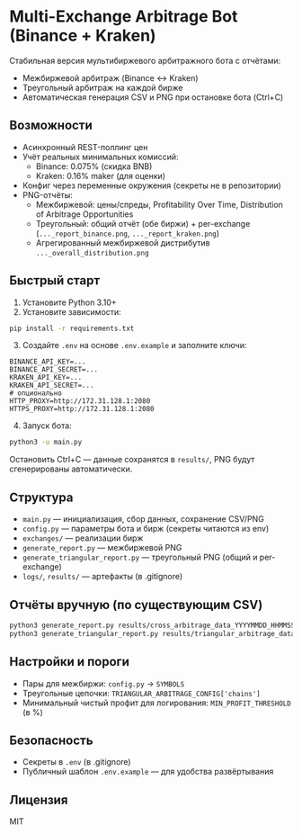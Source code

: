 # Multi-Exchange Arbitrage Bot (Binance + Kraken)

Стабильная версия мультибиржевого арбитражного бота c отчётами:
- Межбиржевой арбитраж (Binance ↔ Kraken)
- Треугольный арбитраж на каждой бирже
- Автоматическая генерация CSV и PNG при остановке бота (Ctrl+C)

## Возможности
- Асинхронный REST-поллинг цен
- Учёт реальных минимальных комиссий:
  - Binance: 0.075% (скидка BNB)
  - Kraken: 0.16% maker (для оценки)
- Конфиг через переменные окружения (секреты не в репозитории)
- PNG-отчёты:
  - Межбиржевой: цены/спреды, Profitability Over Time, Distribution of Arbitrage Opportunities
  - Треугольный: общий отчёт (обе биржи) + per-exchange (`..._report_binance.png`, `..._report_kraken.png`)
  - Агрегированный межбиржевой дистрибутив `..._overall_distribution.png`

## Быстрый старт
1) Установите Python 3.10+
2) Установите зависимости:
```bash
pip install -r requirements.txt
```
3) Создайте `.env` на основе `.env.example` и заполните ключи:
```env
BINANCE_API_KEY=...
BINANCE_API_SECRET=...
KRAKEN_API_KEY=...
KRAKEN_API_SECRET=...
# опционально
HTTP_PROXY=http://172.31.128.1:2080
HTTPS_PROXY=http://172.31.128.1:2080
```
4) Запуск бота:
```bash
python3 -u main.py
```
Остановить Ctrl+C — данные сохранятся в `results/`, PNG будут сгенерированы автоматически.

## Структура
- `main.py` — инициализация, сбор данных, сохранение CSV/PNG
- `config.py` — параметры бота и бирж (секреты читаются из env)
- `exchanges/` — реализации бирж
- `generate_report.py` — межбиржевой PNG
- `generate_triangular_report.py` — треугольный PNG (общий и per-exchange)
- `logs/`, `results/` — артефакты (в .gitignore)

## Отчёты вручную (по существующим CSV)
```bash
python3 generate_report.py results/cross_arbitrage_data_YYYYMMDD_HHMMSS.csv
python3 generate_triangular_report.py results/triangular_arbitrage_data_YYYYMMDD_HHMMSS.csv
```

## Настройки и пороги
- Пары для межбиржи: `config.py` → `SYMBOLS`
- Треугольные цепочки: `TRIANGULAR_ARBITRAGE_CONFIG['chains']`
- Минимальный чистый профит для логирования: `MIN_PROFIT_THRESHOLD` (в %)

## Безопасность
- Секреты в `.env` (в .gitignore)
- Публичный шаблон `.env.example` — для удобства развёртывания

## Лицензия
MIT
